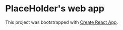 # PlaceHolder's web app

This project was bootstrapped with [Create React App](https://github.com/facebook/create-react-app).
